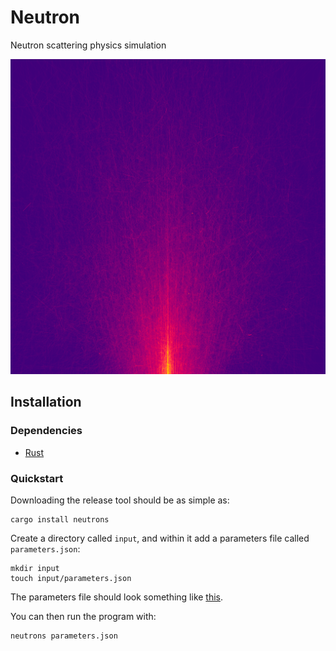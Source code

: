 # Neutron

Neutron scattering physics simulation

![neutrons](./resources/images/distance.png)

## Installation

### Dependencies

-   [Rust](https://www.rust-lang.org/tools/install)

### Quickstart

Downloading the release tool should be as simple as:

```shell
cargo install neutrons
```

Create a directory called `input`, and within it add a parameters file called `parameters.json`:

```shell
mkdir input
touch input/parameters.json
```

The parameters file should look something like [this](./input/parameters.json).

You can then run the program with:

```shell
neutrons parameters.json
```
